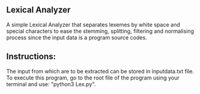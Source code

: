 ## Lexical Analyzer

A simple Lexical Analyzer that separates lexemes by white space and special characters to ease the stemming, splitting, filtering and normalising process since the input data is a program source codes.

## Instructions:
The input from which are to be extracted can be stored in inputdata.txt file. To execute this program, go to the root file of the program using your terminal and use: 
	"python3 Lex.py".
